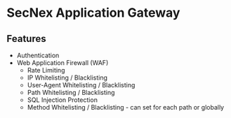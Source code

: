 # SecNex Application Gateway

## Features

- Authentication
- Web Application Firewall (WAF)
    - Rate Limiting
    - IP Whitelisting / Blacklisting
    - User-Agent Whitelisting / Blacklisting
    - Path Whitelisting / Blacklisting
    - SQL Injection Protection
    - Method Whitelisting / Blacklisting - can set for each path or globally
